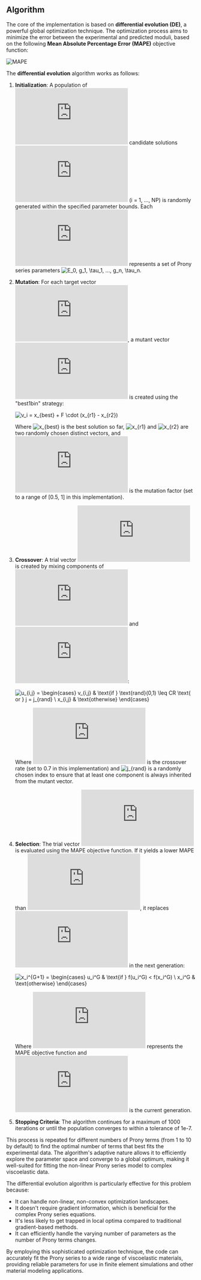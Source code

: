 ## Algorithm

The core of the implementation is based on **differential evolution (DE)**, a powerful global optimization technique. The optimization process aims to minimize the error between the experimental and predicted moduli, based on the following **Mean Absolute Percentage Error (MAPE)** objective function:

![MAPE](https://latex.codecogs.com/svg.latex?\text{MAPE}(E',%20E'')%20=%20\frac{100}{n}%20\sum_{i=1}^{n}%20\left|%20\frac{E_{\text{exp}}'%20-%20E_{\text{calc}}'}{E_{\text{exp}}'}%20\right|%20+%20\frac{100}{n}%20\sum_{i=1}^{n}%20\left|%20\frac{E_{\text{exp}}''%20-%20E_{\text{calc}}''}{E_{\text{exp}}''}%20\right|)

The **differential evolution** algorithm works as follows:

1. **Initialization**: 
   A population of ![NP](https://latex.codecogs.com/svg.latex?NP) candidate solutions ![x_i](https://latex.codecogs.com/svg.latex?x_i) (i = 1, ..., NP) is randomly generated within the specified parameter bounds. Each ![x_i](https://latex.codecogs.com/svg.latex?x_i) represents a set of Prony series parameters ![E_0, g_1, \tau_1, ..., g_n, \tau_n](https://latex.codecogs.com/svg.latex?E_0,%20g_1,%20\tau_1,%20...,%20g_n,%20\tau_n).

2. **Mutation**: 
   For each target vector ![x_i](https://latex.codecogs.com/svg.latex?x_i), a mutant vector ![v_i](https://latex.codecogs.com/svg.latex?v_i) is created using the "best1bin" strategy:
   
   ![v_i = x_{best} + F \cdot (x_{r1} - x_{r2})](https://latex.codecogs.com/svg.latex?v_i%20=%20x_{best}%20+%20F%20\cdot%20(x_{r1}%20-%20x_{r2}))
   
   Where ![x_{best}](https://latex.codecogs.com/svg.latex?x_{best}) is the best solution so far, ![x_{r1}](https://latex.codecogs.com/svg.latex?x_{r1}) and ![x_{r2}](https://latex.codecogs.com/svg.latex?x_{r2}) are two randomly chosen distinct vectors, and ![F](https://latex.codecogs.com/svg.latex?F) is the mutation factor (set to a range of [0.5, 1] in this implementation).

3. **Crossover**: 
   A trial vector ![u_i](https://latex.codecogs.com/svg.latex?u_i) is created by mixing components of ![x_i](https://latex.codecogs.com/svg.latex?x_i) and ![v_i](https://latex.codecogs.com/svg.latex?v_i):
   
   ![u_{i,j} = \begin{cases} v_{i,j} & \text{if } \text{rand}(0,1) \leq CR \text{ or } j = j_{rand} \\ x_{i,j} & \text{otherwise} \end{cases}](https://latex.codecogs.com/svg.latex?u_{i,j}%20=%20\begin{cases}%20v_{i,j}%20&%20\text{if%20}%20\text{rand}(0,1)%20\leq%20CR%20\text{%20or%20}%20j%20=%20j_{rand}%20\\%20x_{i,j}%20&%20\text{otherwise}%20\end{cases})
   
   Where ![CR](https://latex.codecogs.com/svg.latex?CR) is the crossover rate (set to 0.7 in this implementation) and ![j_{rand}](https://latex.codecogs.com/svg.latex?j_{rand}) is a randomly chosen index to ensure that at least one component is always inherited from the mutant vector.

4. **Selection**: 
   The trial vector ![u_i](https://latex.codecogs.com/svg.latex?u_i) is evaluated using the MAPE objective function. If it yields a lower MAPE than ![x_i](https://latex.codecogs.com/svg.latex?x_i), it replaces ![x_i](https://latex.codecogs.com/svg.latex?x_i) in the next generation:
   
   ![x_i^{G+1} = \begin{cases} u_i^G & \text{if } f(u_i^G) < f(x_i^G) \\ x_i^G & \text{otherwise} \end{cases}](https://latex.codecogs.com/svg.latex?x_i^{G+1}%20=%20\begin{cases}%20u_i^G%20&%20\text{if%20}%20f(u_i^G)%20<%20f(x_i^G)%20\\%20x_i^G%20&%20\text{otherwise}%20\end{cases})
   
   Where ![f()](https://latex.codecogs.com/svg.latex?f()) represents the MAPE objective function and ![G](https://latex.codecogs.com/svg.latex?G) is the current generation.

5. **Stopping Criteria**: 
   The algorithm continues for a maximum of 1000 iterations or until the population converges to within a tolerance of 1e-7.

This process is repeated for different numbers of Prony terms (from 1 to 10 by default) to find the optimal number of terms that best fits the experimental data. The algorithm's adaptive nature allows it to efficiently explore the parameter space and converge to a global optimum, making it well-suited for fitting the non-linear Prony series model to complex viscoelastic data.

The differential evolution algorithm is particularly effective for this problem because:
- It can handle non-linear, non-convex optimization landscapes.
- It doesn't require gradient information, which is beneficial for the complex Prony series equations.
- It's less likely to get trapped in local optima compared to traditional gradient-based methods.
- It can efficiently handle the varying number of parameters as the number of Prony terms changes.

By employing this sophisticated optimization technique, the code can accurately fit the Prony series to a wide range of viscoelastic materials, providing reliable parameters for use in finite element simulations and other material modeling applications.
